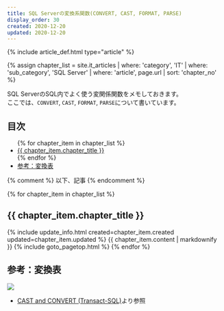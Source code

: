 ```yaml
---
title: SQL Serverの変換系関数(CONVERT, CAST, FORMAT, PARSE)
display_order: 30
created: 2020-12-20
updated: 2020-12-20
---
```

{% include article_def.html type="article" %}

{% assign chapter_list = site.it_articles  | where: 'category', 'IT'
                                           | where: 'sub_category', 'SQL Server'
                                           | where: 'article', page.url
                                           | sort: 'chapter_no' %}

SQL ServerのSQL内でよく使う変関係関数をメモしておきます。  
ここでは、`CONVERT`, `CAST`, `FORMAT`, `PARSE`について書いています。

## <a name="index">目次</a>

<ul>
{% for chapter_item in chapter_list %}
<li><a href="#{{ chapter_item.chapter_id }}">{{ chapter_item.chapter_title }}</a></li>
{% endfor %}
<li><a href="#explicit-convertion-table">参考：変換表</a></li>
</ul>

{% comment %} 以下、記事 {% endcomment %}

{% for chapter_item in chapter_list %}
## <a name="{{ chapter_item.chapter_id }}">{{ chapter_item.chapter_title }}</a>
{% include update_info.html created=chapter_item.created updated=chapter_item.updated %}
{{ chapter_item.content | markdownify }}
{% include goto_pagetop.html %}
{% endfor %}

## <a name="explicit-convertion-table">参考：変換表</a>

![](https://cdn-ak.f.st-hatena.com/images/fotolife/f/fumokmm/20201220/20201220151008.png)

- [CAST and CONVERT (Transact-SQL)](https://docs.microsoft.com/en-us/sql/t-sql/functions/cast-and-convert-transact-sql?view=sql-server-ver15)より参照
